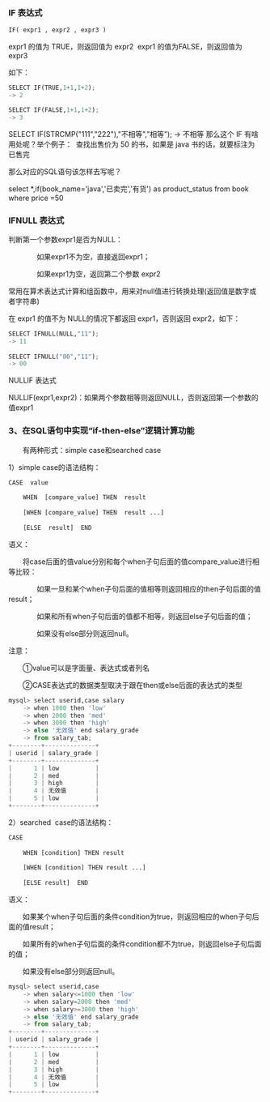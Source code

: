### IF 表达式
```Python
IF( expr1 , expr2 , expr3 )
```

expr1 的值为 TRUE，则返回值为 expr2 
expr1 的值为FALSE，则返回值为 expr3

如下：
```Python
SELECT IF(TRUE,1+1,1+2);
-> 2

SELECT IF(FALSE,1+1,1+2);
-> 3
```
 
SELECT IF(STRCMP("111","222"),"不相等","相等");
-> 不相等
那么这个 IF 有啥用处呢？举个例子： 
查找出售价为 50 的书，如果是 java 书的话，就要标注为 已售完 

那么对应的SQL语句该怎样去写呢？

select *,if(book_name='java','已卖完','有货') as product_status from book where price =50

### IFNULL 表达式

判断第一个参数expr1是否为NULL：

　　　　如果expr1不为空，直接返回expr1；

　　　　如果expr1为空，返回第二个参数 expr2   

常用在算术表达式计算和组函数中，用来对null值进行转换处理(返回值是数字或者字符串)

在 expr1 的值不为 NULL的情况下都返回 expr1，否则返回 expr2，如下：

```Python
SELECT IFNULL(NULL,"11");
-> 11
 
SELECT IFNULL("00","11");
-> 00
```
NULLIF 表达式

NULLIF(expr1,expr2)：如果两个参数相等则返回NULL，否则返回第一个参数的值expr1


### 3、在SQL语句中实现“if-then-else”逻辑计算功能

　　有两种形式：simple case和searched case

1）simple case的语法结构：


```Python
CASE  value
 
    WHEN  [compare_value] THEN  result
 
    [WHEN [compare_value] THEN  result ...] 
 
    [ELSE  result]  END
```

语义：

　　将case后面的值value分别和每个when子句后面的值compare_value进行相等比较：

　　　　如果一旦和某个when子句后面的值相等则返回相应的then子句后面的值result；

　　　　如果和所有when子句后面的值都不相等，则返回else子句后面的值；

　　　　如果没有else部分则返回null。

注意：

　　①value可以是字面量、表达式或者列名

　　②CASE表达式的数据类型取决于跟在then或else后面的表达式的类型


```Python
mysql> select userid,case salary                                             
    -> when 1000 then 'low'
    -> when 2000 then 'med'
    -> when 3000 then 'high'
    -> else '无效值' end salary_grade
    -> from salary_tab;
+--------+--------------+
| userid | salary_grade |
+--------+--------------+
|      1 | low          |
|      2 | med          |
|      3 | high         |
|      4 | 无效值        |
|      5 | low          |
+--------+--------------+
```
2）searched  case的语法结构：

```Python
CASE
 
    WHEN [condition] THEN result
 
    [WHEN [condition] THEN result ...]
 
    [ELSE result]  END
```
语义：

　　如果某个when子句后面的条件condition为true，则返回相应的when子句后面的值result；

　　如果所有的when子句后面的条件condition都不为true，则返回else子句后面的值；

　　如果没有else部分则返回null。

```Python
mysql> select userid,case
    -> when salary<=1000 then 'low'
    -> when salary=2000 then 'med'
    -> when salary>=3000 then 'high'
    -> else '无效值' end salary_grade
    -> from salary_tab;
+--------+--------------+
| userid | salary_grade |
+--------+--------------+
|      1 | low          |
|      2 | med          |
|      3 | high         |
|      4 | 无效值        |
|      5 | low          |
+--------+--------------+
```
